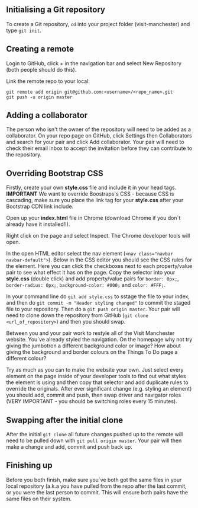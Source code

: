 Initialising a Git repository
------
To create a Git repository, `cd` into your project folder (visit-manchester) and type `git init`. 

Creating a remote
------
Login to GitHub, click + in the navigation bar and select New Repository (both people should do this).

Link the remote repo to your local:
```
git remote add origin git@github.com:<username>/<repo_name>.git
git push -u origin master
```

Adding a collaborator
------
The person who isn't the owner of the repository will need to be added as a collaborator. On your repo page on GitHub, click Settings then Collaborators and search for your pair and click Add collaborator. Your pair will need to check their email inbox to accept the invitation before they can contribute to the repository.

Overriding Bootstrap CSS
------
Firstly, create your own **style.css** file and include it in your head tags. **IMPORTANT** We want to override Boostraps`s CSS - because CSS is cascading, make sure you place the link tag for your **style.css** after your Bootstrap CDN link include.

Open up your **index.html** file in Chrome (download Chrome if you don`t already have it installed!!).

Right click on the page and select Inspect. The Chrome developer tools will open.

In the open HTML editor select the nav element (`<nav class="navbar navbar-default">`). Below in the CSS editor you should see the CSS rules for the element. Here you can click the checkboxes next to each property/value pair to see what effect it has on the page. Copy the selector into your **style.css** (double click) and add property/value pairs for `border: 0px;`, `border-radius: 0px;`, `background-color: #000;` and `color: #FFF;`. 

In your command line do `git add style.css` to sstage the file to your index, and then do `git commit -m "Header styling changed"` to commit the staged file to your repository. Then do a `git push origin master`. Your pair will need to clone down the repository from GitHub (`git clone <url_of_repository>`) and then you should swap.

Between you and your pair work to restyle all of the Visit Manchester website. You`ve already styled the navigation. On the homepage why not try giving the jumbotron a different background color or image? How about giving the background and border colours on the Things To Do page a different colour?

Try as much as you can to make the website your own. Just select every element on the page inside of your developer tools to find out what styles the element is using and then copy that selector and add duplicate rules to override the originals. After ever significant change (e.g. styling an element) you should add, commit and push, then swap driver and navigator roles (VERY IMPORTANT - you should be switching roles every 15 minutes).

Swapping after the initial clone
------
After the initial `git clone` all future changes pushed up to the remote will need to be pulled down with `git pull origin master`. Your pair will then make a change and add, commit and push back up.

Finishing up
------
Before you both finish, make sure you`ve both got the same files in your local repository (a.k.a you have pulled from the repo after the last commit, or you were the last person to commit. This will ensure both pairs have the same files on their system.